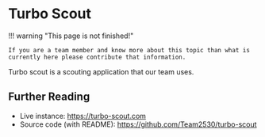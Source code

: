 # Turbo Scout

!!! warning "This page is not finished!"

    If you are a team member and know more about this topic than what is currently here please contribute that information.

Turbo scout is a scouting application that our team uses.

## Further Reading

- Live instance: <https://turbo-scout.com>
- Source code (with README): <https://github.com/Team2530/turbo-scout>